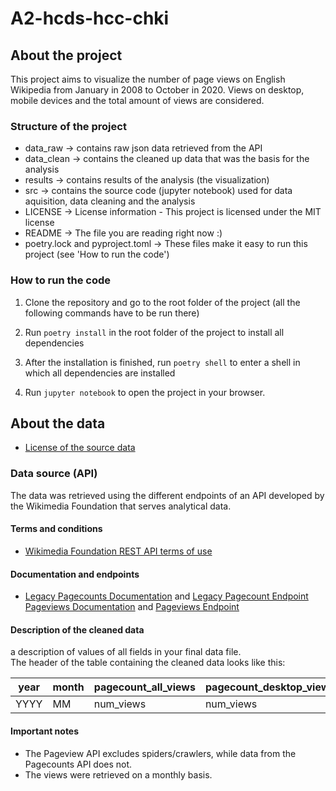 # A2-hcds-hcc-chki

## About the project
This project aims to visualize the number of page views on English Wikipedia from January in 2008 to October in 2020. Views on desktop, mobile devices and the total amount of views are considered.

### Structure of the project
* data_raw -> contains raw json data retrieved from the API
* data_clean -> contains the cleaned up data that was the basis for the analysis
* results -> contains results of the analysis (the visualization)
* src -> contains the source code (jupyter notebook) used for data aquisition, data cleaning and the analysis
* LICENSE -> License information - This project is licensed under the MIT license
* README -> The file you are reading right now :)
* poetry.lock and pyproject.toml -> These files make it easy to run this project (see 'How to run the code')

### How to run the code

1. Clone the repository and go to the root folder of the project (all the following commands have to be run there)

1. Run `poetry install` in the root folder of the project to install all dependencies

1. After the installation is finished, run `poetry shell` to enter a shell in which all dependencies are installed

1. Run `jupyter notebook` to open the project in your browser.


## About the data
* [License of the source data](https://creativecommons.org/publicdomain/zero/1.0/)

### Data source (API)
The data was retrieved using the different endpoints of an API developed by the Wikimedia Foundation that serves analytical data.

#### Terms and conditions
* [Wikimedia Foundation REST API terms of use](https://www.mediawiki.org/wiki/Wikimedia_REST_API#Terms_and_conditions)

#### Documentation and endpoints
* [Legacy Pagecounts Documentation](https://wikitech.wikimedia.org/wiki/Analytics/AQS/Legacy_Pagecounts) and  [Legacy Pagecount Endpoint](https://wikimedia.org/api/rest_v1/#/Legacy%20data)
[Pageviews Documentation](https://wikitech.wikimedia.org/wiki/Analytics/AQS/Pageviews) and [Pageviews Endpoint](https://wikimedia.org/api/rest_v1/#/Pageviews%20data)

#### Description of the cleaned data
a description of values of all fields in your final data file. \
The header of the table containing the cleaned data looks like this:

| year | month |pagecount_all_views|pagecount_desktop_views|pagecount_mobile_views|pageview_all_views|pageview_desktop_views|pageview_mobile_views|
|------| ------|-------------------|-----------------------|----------------------|------------------|----------------------|---------------------|
| YYYY | MM    |num_views          |num_views              |num_views             |num_views         |num_views             |num_views            | 

#### Important notes 
* The Pageview API excludes spiders/crawlers, while data from the Pagecounts API does not.
* The views were retrieved on a monthly basis.
